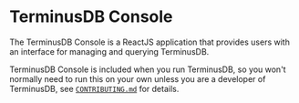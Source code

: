 # TerminusDB Console

The TerminusDB Console is a ReactJS application that provides users with an interface for managing and querying TerminusDB.

TerminusDB Console is included when you run TerminusDB, so you won't normally
need to run this on your own unless you are a developer of TerminusDB, see
[`CONTRIBUTING.md`] for details.

[`CONTRIBUTING.md`]: ./CONTRIBUTING.md

